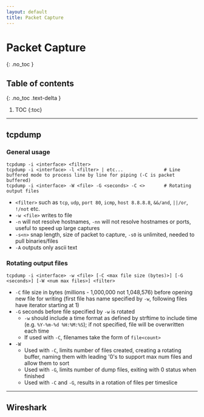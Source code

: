 ```yaml
---
layout: default
title: Packet Capture
---
```


# Packet Capture
{: .no_toc }

## Table of contents
{: .no_toc .text-delta }

1. TOC
{:toc}

---

## tcpdump
### General usage
```shell
tcpdump -i <interface> <filter>
tcpdump -i <interface> -l <filter> | etc...               # Line buffered mode to process line by line for piping (-C is packet buffered)
tcpdump -i <interface> -W <file> -G <seconds> -C <>       # Rotating output files
```
- `<filter>` such as `tcp`, `udp`, `port 80`, `icmp`, `host 8.8.8.8`, `&&/and`, `||/or`, `!/not` etc.
- `-w <file>` writes to file
- `-n` will not resolve hostnames, `-nn` will not resolve hostnames or ports, useful to speed up large captures
- `-s<n>` snap length, size of packet to capture, `-s0` is unlimited, needed to pull binaries/files
- `-A` outputs only ascii text

### Rotating output files
```shell
tcpdump -i <interface> -w <file> [-C <max file size (bytes)>] [-G <seconds>] [-W <num max files>] <filter>
```
- `-C` file size in bytes (millions - 1,000,000 not 1,048,576) before opening new file for writing (first file has name specified by `-w`, following files have iterator starting at 1)
- `-G` seconds before file specified by `-w` is rotated
    - `-w` should include a time format as defined by strftime to include time (e.g. `%Y-%m-%d %H:%M:%S`); if not specified, file will be overwritten each time
    - If used with `-C`, filenames take the form of `file<count>`
- `-W`
    - Used with `-C`, limits number of files created, creating a rotating buffer, naming them with leading '0's to support max num files and allow them to sort
    - Used with `-G`, limits number of dump files, exiting with 0 status when finished
    - Used with `-C` and `-G`, results in a rotation of files per timeslice

---

## Wireshark